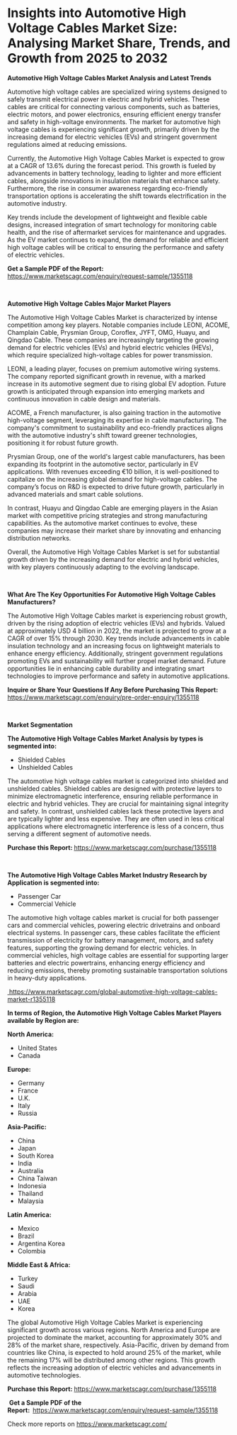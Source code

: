 <p><h1>Insights into Automotive High Voltage Cables Market Size: Analysing Market Share, Trends, and Growth from 2025 to 2032</h1></p><p><strong>Automotive High Voltage Cables Market Analysis and Latest Trends</strong></p>
<p><p>Automotive high voltage cables are specialized wiring systems designed to safely transmit electrical power in electric and hybrid vehicles. These cables are critical for connecting various components, such as batteries, electric motors, and power electronics, ensuring efficient energy transfer and safety in high-voltage environments. The market for automotive high voltage cables is experiencing significant growth, primarily driven by the increasing demand for electric vehicles (EVs) and stringent government regulations aimed at reducing emissions. </p><p>Currently, the Automotive High Voltage Cables Market is expected to grow at a CAGR of 13.6% during the forecast period. This growth is fueled by advancements in battery technology, leading to lighter and more efficient cables, alongside innovations in insulation materials that enhance safety. Furthermore, the rise in consumer awareness regarding eco-friendly transportation options is accelerating the shift towards electrification in the automotive industry. </p><p>Key trends include the development of lightweight and flexible cable designs, increased integration of smart technology for monitoring cable health, and the rise of aftermarket services for maintenance and upgrades. As the EV market continues to expand, the demand for reliable and efficient high voltage cables will be critical to ensuring the performance and safety of electric vehicles.</p></p>
<p><strong>Get a Sample PDF of the Report:&nbsp;</strong> <a href="https://www.marketscagr.com/enquiry/request-sample/1355118?utm_campaign=3292&utm_medium=2&utm_source=Github&utm_content=ia&utm_term=31032025&utm_id=automotive-high-voltage-cables">https://www.marketscagr.com/enquiry/request-sample/1355118</a></p>
<p>&nbsp;</p>
<p><strong>Automotive High Voltage Cables Major Market Players</strong></p>
<p><p>The Automotive High Voltage Cables Market is characterized by intense competition among key players. Notable companies include LEONI, ACOME, Champlain Cable, Prysmian Group, Coroflex, JYFT, OMG, Huayu, and Qingdao Cable. These companies are increasingly targeting the growing demand for electric vehicles (EVs) and hybrid electric vehicles (HEVs), which require specialized high-voltage cables for power transmission.</p><p>LEONI, a leading player, focuses on premium automotive wiring systems. The company reported significant growth in revenue, with a marked increase in its automotive segment due to rising global EV adoption. Future growth is anticipated through expansion into emerging markets and continuous innovation in cable design and materials.</p><p>ACOME, a French manufacturer, is also gaining traction in the automotive high-voltage segment, leveraging its expertise in cable manufacturing. The company's commitment to sustainability and eco-friendly practices aligns with the automotive industry's shift toward greener technologies, positioning it for robust future growth.</p><p>Prysmian Group, one of the world's largest cable manufacturers, has been expanding its footprint in the automotive sector, particularly in EV applications. With revenues exceeding €10 billion, it is well-positioned to capitalize on the increasing global demand for high-voltage cables. The company’s focus on R&D is expected to drive future growth, particularly in advanced materials and smart cable solutions.</p><p>In contrast, Huayu and Qingdao Cable are emerging players in the Asian market with competitive pricing strategies and strong manufacturing capabilities. As the automotive market continues to evolve, these companies may increase their market share by innovating and enhancing distribution networks.</p><p>Overall, the Automotive High Voltage Cables Market is set for substantial growth driven by the increasing demand for electric and hybrid vehicles, with key players continuously adapting to the evolving landscape.</p></p>
<p>&nbsp;</p>
<p><strong>What Are The Key Opportunities For Automotive High Voltage Cables Manufacturers?</strong></p>
<p><p>The Automotive High Voltage Cables market is experiencing robust growth, driven by the rising adoption of electric vehicles (EVs) and hybrids. Valued at approximately USD 4 billion in 2022, the market is projected to grow at a CAGR of over 15% through 2030. Key trends include advancements in cable insulation technology and an increasing focus on lightweight materials to enhance energy efficiency. Additionally, stringent government regulations promoting EVs and sustainability will further propel market demand. Future opportunities lie in enhancing cable durability and integrating smart technologies to improve performance and safety in automotive applications.</p></p>
<p><strong>Inquire or Share Your Questions If Any Before Purchasing This Report:</strong> <a href="https://www.marketscagr.com/enquiry/pre-order-enquiry/1355118?utm_campaign=3292&utm_medium=2&utm_source=Github&utm_content=ia&utm_term=31032025&utm_id=automotive-high-voltage-cables">https://www.marketscagr.com/enquiry/pre-order-enquiry/1355118</a></p>
<p>&nbsp;</p>
<p><strong>Market Segmentation</strong></p>
<p><strong>The Automotive High Voltage Cables Market Analysis by types is segmented into:</strong></p>
<p><ul><li>Shielded Cables</li><li>Unshielded Cables</li></ul></p>
<p><p>The automotive high voltage cables market is categorized into shielded and unshielded cables. Shielded cables are designed with protective layers to minimize electromagnetic interference, ensuring reliable performance in electric and hybrid vehicles. They are crucial for maintaining signal integrity and safety. In contrast, unshielded cables lack these protective layers and are typically lighter and less expensive. They are often used in less critical applications where electromagnetic interference is less of a concern, thus serving a different segment of automotive needs.</p></p>
<p><strong>Purchase this Report:&nbsp;</strong><a href="https://www.marketscagr.com/purchase/1355118?utm_campaign=3292&utm_medium=2&utm_source=Github&utm_content=ia&utm_term=31032025&utm_id=automotive-high-voltage-cables">https://www.marketscagr.com/purchase/1355118</a></p>
<p>&nbsp;</p>
<p><strong>The Automotive High Voltage Cables Market Industry Research by Application is segmented into:</strong></p>
<p><ul><li>Passenger Car</li><li>Commercial Vehicle</li></ul></p>
<p><p>The automotive high voltage cables market is crucial for both passenger cars and commercial vehicles, powering electric drivetrains and onboard electrical systems. In passenger cars, these cables facilitate the efficient transmission of electricity for battery management, motors, and safety features, supporting the growing demand for electric vehicles. In commercial vehicles, high voltage cables are essential for supporting larger batteries and electric powertrains, enhancing energy efficiency and reducing emissions, thereby promoting sustainable transportation solutions in heavy-duty applications.</p></p>
<p><a href="https://www.marketscagr.com/global-automotive-high-voltage-cables-market-r1355118?utm_campaign=3292&utm_medium=2&utm_source=Github&utm_content=ia&utm_term=31032025&utm_id=automotive-high-voltage-cables">&nbsp;https://www.marketscagr.com/global-automotive-high-voltage-cables-market-r1355118</a></p>
<p><strong>In terms of Region, the Automotive High Voltage Cables Market Players available by Region are:</strong></p>
<p>
    <p> <strong> North America: </strong>
        <ul>
            <li>United States</li>
            <li>Canada</li>
        </ul>
        </p> 
    <p> <strong> Europe: </strong>
        <ul>
            <li>Germany</li>
            <li>France</li>
            <li>U.K.</li>
            <li>Italy</li>
            <li>Russia</li>
        </ul>
        </p> 
    <p> <strong> Asia-Pacific: </strong>
        <ul>
            <li>China</li>
            <li>Japan</li>
            <li>South Korea</li>
            <li>India</li>
            <li>Australia</li>
            <li>China Taiwan</li>
            <li>Indonesia</li>
            <li>Thailand</li>
            <li>Malaysia</li>
        </ul>
        </p> 
    <p> <strong> Latin America: </strong>
        <ul>
            <li>Mexico</li>
            <li>Brazil</li>
            <li>Argentina Korea</li>
            <li>Colombia</li>
        </ul>
        </p> 
    <p> <strong> Middle East & Africa: </strong>
        <ul>
            <li>Turkey</li>
            <li>Saudi</li>
            <li>Arabia</li>
            <li>UAE</li>
            <li>Korea</li>
        </ul>
    </p>
    </p>
<p><p>The global Automotive High Voltage Cables Market is experiencing significant growth across various regions. North America and Europe are projected to dominate the market, accounting for approximately 30% and 28% of the market share, respectively. Asia-Pacific, driven by demand from countries like China, is expected to hold around 25% of the market, while the remaining 17% will be distributed among other regions. This growth reflects the increasing adoption of electric vehicles and advancements in automotive technologies.</p></p>
<p><strong>Purchase this Report: </strong><a href="https://www.marketscagr.com/purchase/1355118?utm_campaign=3292&utm_medium=2&utm_source=Github&utm_content=ia&utm_term=31032025&utm_id=automotive-high-voltage-cables">https://www.marketscagr.com/purchase/1355118</a></p>
<p>&nbsp;<strong>Get a Sample PDF of the Report:&nbsp;&nbsp;</strong><a href="https://www.marketscagr.com/enquiry/request-sample/1355118?utm_campaign=3292&utm_medium=2&utm_source=Github&utm_content=ia&utm_term=31032025&utm_id=automotive-high-voltage-cables">https://www.marketscagr.com/enquiry/request-sample/1355118</a></p>
<p><strong></strong></p>
<p>Check more reports on <a href="https://www.marketscagr.com/?utm_campaign=3292&utm_medium=2&utm_source=Github&utm_content=ia&utm_term=31032025&utm_id=automotive-high-voltage-cables">https://www.marketscagr.com/</a></p>